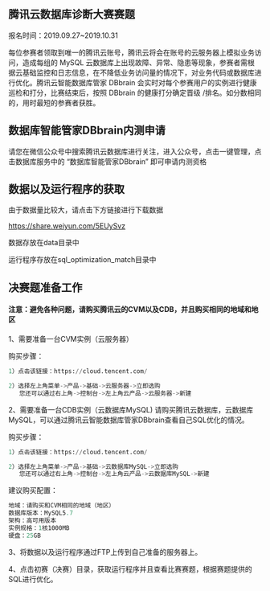 ## 腾讯云数据库诊断大赛赛题

报名时间：2019.09.27~2019.10.31

每位参赛者领取到唯一的腾讯云账号，腾讯云将会在账号的云服务器上模拟业务访问，造成每组的 MySQL 云数据库上出现故障、异常、隐患等现象，参赛者需根据云基础监控和日志信息，在不降低业务访问量的情况下，对业务代码或数据库进行优化。腾讯云智能数据库管家 DBbrain 会实时对每个参赛用户的实例进行健康巡检和打分，比赛结束后，按照 DBbrain 的健康打分确定晋级 /排名。如分数相同的，用时最短的参赛者获胜。

## 数据库智能管家DBbrain内测申请
请您在微信公众号中搜索腾讯云数据库进行关注，进入公众号，点击一键管理，点击数据库服务中的 “数据库智能管家DBbrain” 即可申请内测资格

## 数据以及运行程序的获取
由于数据量比较大，请点击下方链接进行下载数据

https://share.weiyun.com/5EUySvz

数据存放在data目录中

运行程序存放在sql_optimization_match目录中

## 决赛题准备工作
#### 注意：避免各种问题，请购买腾讯云的CVM以及CDB，并且购买相同的地域和地区
1、需要准备一台CVM实例（云服务器）

购买步骤：
```sql
1）点击该链接：https://cloud.tencent.com/

2）选择左上角菜单->产品->基础->云服务器->立即选购
   您还可以通过右上角->控制台->左上角云产品->云服务器->新建
```


2、需要准备一台CDB实例（云数据库MySQL) 请购买腾讯云数据库，云数据库MySQL，可以通过腾讯云智能数据库管家DBbrain查看自己SQL优化的情况。

购买步骤：
```sql
1）点击该链接：https://cloud.tencent.com/

2）选择左上角菜单->产品->基础->云数据库MySQL->立即选购
   您还可以通过右上角->控制台->左上角云产品->云数据库MySQL->新建
```

建议购买配置：
```sql
地域：请购买和CVM相同的地域（地区）
数据库版本：MySQL5.7
架构：高可用版本
实例规格：1核1000MB
硬盘：25GB
```
3、将数据以及运行程序通过FTP上传到自己准备的服务器上。

4、点击初赛（决赛）目录，获取运行程序并且查看比赛赛题，根据赛题提供的SQL进行优化。